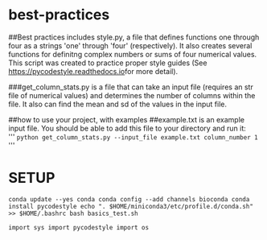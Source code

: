 # best-practices
##Best practices includes style.py, a file that defines functions one through four as a strings 'one' through 'four' (respectively). It also creates several functions for definitng complex numbers or sums of four numerical values. This script was created to practice proper style guides (See  ​https://pycodestyle.readthedocs.io​ for more detail).

###get_column_stats.py is a file that can take an input file (requires an str file of numerical values) and determines the number of columns within the file. It also can find the mean and sd of the values in the input file.



##how to use your project, with examples
##example.txt is an example input file. You should be able to add this file to your directory and run it:  
'''
`python get_column_stats.py --input_file example.txt column_number 1`
'''

# SETUP

`conda update --yes conda
conda config --add channels bioconda
conda install pycodestyle
echo ". $HOME/miniconda3/etc/profile.d/conda.sh" >> $HOME/.bashrc
bash basics_test.sh`


`import sys
import pycodestyle
import os`

